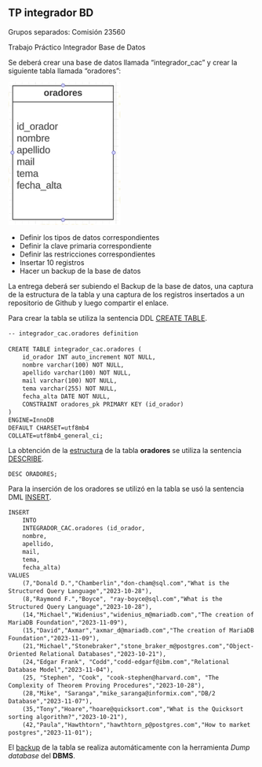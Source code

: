 ## TP integrador BD

Grupos separados: Comisión 23560

 Trabajo Práctico Integrador Base de Datos

Se deberá crear una base de datos llamada “integrador_cac” y crear la siguiente tabla llamada “oradores”:

 ![Imagen TP BD](https://github.com/3dl3rw0lf/c_c_tp_integrados_bbdd/blob/main/Imagen%20TP%20BD.PNG)

- Definir los tipos de datos correspondientes
- Definir la clave primaria correspondiente
- Definir las restricciones correspondientes
- Insertar 10 registros
- Hacer un backup de la base de datos

La entrega deberá ser subiendo el Backup de la base de datos, una captura de la estructura de la tabla y una captura de los registros insertados a un repositorio de Github y luego compartir el enlace.

Para crear la tabla se utiliza la sentencia DDL [CREATE TABLE](https://github.com/3dl3rw0lf/c_c_tp_integrados_bbdd/blob/main/MySQL_statements/create_table_oradores.sql).

```mysql
-- integrador_cac.oradores definition

CREATE TABLE integrador_cac.oradores (
	id_orador INT auto_increment NOT NULL,
	nombre varchar(100) NOT NULL,
	apellido varchar(100) NOT NULL,
	mail varchar(100) NOT NULL,
	tema varchar(255) NOT NULL,
	fecha_alta DATE NOT NULL,
	CONSTRAINT oradores_pk PRIMARY KEY (id_orador)
)
ENGINE=InnoDB
DEFAULT CHARSET=utf8mb4
COLLATE=utf8mb4_general_ci;
```

La obtención de la [estructura](https://github.com/3dl3rw0lf/c_c_tp_integrados_bbdd/blob/main/desc_oradores.png) de la tabla **oradores** se utiliza la sentencia [DESCRIBE](https://github.com/3dl3rw0lf/c_c_tp_integrados_bbdd/blob/main/MySQL_statements/desc.sql).

```mysql
DESC ORADORES;
```

Para la inserción de los oradores se utilizó en la tabla se usó la sentencia DML [INSERT](https://github.com/3dl3rw0lf/c_c_tp_integrados_bbdd/blob/main/MySQL_statements/create_table_oradores.sql).

```mysql
INSERT
	INTO
	INTEGRADOR_CAC.oradores (id_orador,
	nombre,
	apellido,
	mail,
	tema,
	fecha_alta)
VALUES
 	(7,"Donald D.","Chamberlin","don-cham@sql.com","What is the Structured Query Language","2023-10-28"),	
	(8,"Raymond F.","Boyce", "ray-boyce@sql.com","What is the Structured Query Language","2023-10-28"),
	(14,"Michael","Widenius","widenius_m@mariadb.com","The creation of MariaDB Foundation","2023-11-09"),
	(15,"David","Axmar","axmar_d@mariadb.com","The creation of MariaDB Foundation","2023-11-09"),
	(21,"Michael","Stonebraker","stone_braker_m@postgres.com","Object-Oriented Relational Databases","2023-10-21"),
	(24,"Edgar Frank", "Codd","codd-edgarf@ibm.com","Relational Database Model","2023-11-04"),
	(25, "Stephen", "Cook", "cook-stephen@harvard.com", "The Complexity of Theorem Proving Procedures","2023-10-28"),
	(28,"Mike", "Saranga","mike_saranga@informix.com","DB/2 Database","2023-11-07"),
	(35,"Tony","Hoare","hoare@quicksort.com","What is the Quicksort sorting algorithm?","2023-10-21"),
	(42,"Paula","Hawthtorn","hawthtorn_p@postgres.com","How to market postgres","2023-11-01");
```

El [backup](https://github.com/3dl3rw0lf/c_c_tp_integrados_bbdd/blob/main/MySQL_statements/dump-integrador_cac-202311082039.sql) de la tabla se realiza automáticamente con la herramienta *Dump database* del **DBMS**.
